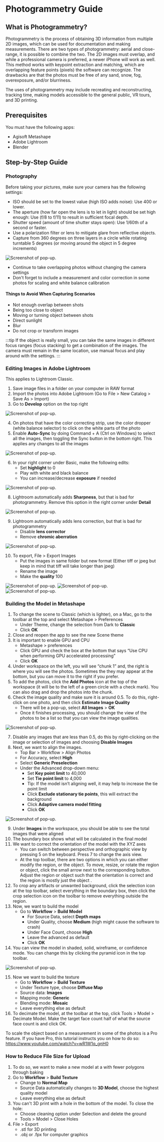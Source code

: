 # Photogrammetry Guide

## What is Photogrammetry?

Photogrammetry is the process of obtaining 3D information from multiple 2D images, which can be used for documentation and making measurements. There are two types of photogrammetry: aerial and close-range, it is possible to combine the two. The 2D images must overlap, and while a professional camera is preferred, a newer iPhone will work as well. This method works with keypoint extraction and matching, which are overlapping feature points (pixels) the software can recognize. The drawbacks are that the photos must be free of any sand, snow, fog, overexposure, and/or blurriness.

The uses of photogrammetry may include recreating and reconstructing, tracking time, making models accessible to the general public, VR tours, and 3D printing.

## Prerequisites

You must have the following apps:
- Agisoft Metashape
- Adobe Lightroom 
- Blender


## Step-by-Step Guide

### Photography

Before taking your pictures, make sure your camera has the following settings:
- ISO should be set to the lowest value (high ISO adds noise): Use 400 or lower. 
- The aperture (how far open the lens is to let in light) should be set high enough: Use (f/8 to f/11) to result in sufficient focal depth. 
- Shutter speed (amount of time shutter stays open): Use 1/60th of a second or faster. 
- Use a polarization filter or lens to mitigate glare from reflective objects. 
- Capture from 360 degrees on  three layers in a circle while rotating turntable 5 degrees (or moving around the object in 5 degree increments)

![Screenshot of pop-up.](32.png)

- Continue to take overlapping photos without changing the camera settings
- Don't forget to include a measurement and color correction in some photos for scaling and white balance calibration 

#### Things to Avoid When Capturing Scenarios
- Not enough overlap between shots
- Being too close to object 
- Moving or turning object between shots
- Direct sunlight
- Blur 
- Do not crop or transform images 

:::tip
If the object is really small, you can take the same images in different focus ranges (focus stacking) to get a combination of the images. The camera must remain in the same location, use manual focus and play around with the settings. 
:::

### Editing Images in Adobe Lightroom

This applies to Lightroom Classic.
1. Save image files in a folder on your computer in RAW format
2. Import the photos into Adobe Lightroom (Go to File > New Catalog > Save As > Import)
3. Go to **Develop** option on the top right 

![Screenshot of pop-up.](50.png)

4. On photos that have the color correcting strip, use the color dropper (white balance selector) to click on the white parts of the photo
5. Enable **Auto-Sync** by doing Command + A (Ctrl on Windows) to select all the images, then toggling the Sync button in the bottom right. This applies any changes to all the images 

![Screenshot of pop-up.](51.png)

6. In your right corner under Basic, make the following edits: 
    - Set **highlight** to 0
    - Play with white and black balance
    - You can increase/decrease **exposure** if needed 

![Screenshot of pop-up.](52.png)

8. Lightroom automatically adds **Sharpness**, but that is bad for photogrammetry. Remove this option in the right corner under **Detail**

![Screenshot of pop-up.](53.png)

9. Lightroom automatically adds lens correction, but that is bad for photogrammetry
    - Disable **lens corrector** 
    - Remove **chromic aberration**

![Screenshot of pop-up.](54.png)

10. To export, File > Export Images
    - Put the images in same folder but new format (Either tiff or jpeg but keep in mind that tiff will take longer than jpeg) 
    - Rename the image 
    - Make the **quality** 100

![Screenshot of pop-up.](55.png)
![Screenshot of pop-up.](56.png)
![Screenshot of pop-up.](57.png)

### Building the Model in Metashape

1. To change the scene to Classic (which is lighter), on a Mac, go to the toolbar at the top and select Metashape > Preferences 
    - Under Theme, change the selection from Dark to **Classic**
    - Click **OK**
2. Close and reopen the app to see the new Scene theme
3. It is important to enable GPU and CPU
    - Metashape > preferences
    - Click GPU and check the box at the bottom that says “Use CPU when performing GPU accelerated processing”
    - Click **OK** 
4. Under workspace on the left, you will see “chunk 1” and, the right is where you will see the photos. Sometimes the they may appear at the bottom, but you can move it to the right if you prefer.
5. To add the photos, click the **Add Photos** icon at the top of the workspace (it will be to the left of a green circle with a check mark). You can also drag and drop the photos into the chunk.
6. Check the image quality and make sure it is around 0.5. To do this, right-click on one photo, and then click **Estimate Image Quality**
    - There will be a pop-up, select **All Images** > **OK**
    - Once it finishes processing, you should change the view of the photos to be a list so that you can view the image qualities. 

![Screenshot of pop-up.](34.png)

7. Disable any images that are less than 0.5, do this by right-clicking on the image or selection of images and choosing **Disable Images**
8. Next, we want to align the images.
    - Top Bar > Workflow > Align Photos
    - For Accuracy, select **High**
    - Select **Generic Preselection**
    - Under the Advanced drop-down menu:
        - Set **Key point limit** to 40,000
        - Set **Tie point limit** to 4,000
        - Tip: If the model isn’t aligning well, it may help to increase the tie point limit
        - Click **Exclude stationary tie points**, this will extract the background
        - Click **Adaptive camera model fitting**
        - Click **OK**

![Screenshot of pop-up.](35.png)

9. Under **Images** in the workspace, you should be able to see the total images that were aligned 
10. The boundary box shows what will be calculated in the final model 
11. We want to correct the orientation of the model with the XYZ axes 
    - You can switch between perspective and orthographic view by pressing 5 on the keyboard. Press 7 to change the axis view.
    - At the top toolbar, there are two options in which you can either modify the region, or the object. To move, resize, or rotate the region or object, click the small arrow next to the corresponding button. Adjust the region or object such that the orientation is correct and the region is mostly just the object .
12. To crop any artifacts or unwanted background, click the selection icon at the top toolbar, select everything in the boundary box, then click the crop selection icon on the toolbar to remove everything outside the region.
13. Now, we want to build the model
    - Go to **Workflow** > **Build Model**
        - For Source Data, select **Depth maps**
        - Under Quality, choose **Medium** (high might cause the software to crash)
        - Under Face Count, choose **High**
        - Leave the advanced as default 
        - Click **OK**
14. You can view the model in shaded, solid, wireframe, or confidence mode. You can change this by clicking the pyramid icon in the top toolbar. 

![Screenshot of pop-up.](36.png)

15. Now we want to build the texture 
    - Go to **Workflow** > **Build Texture**
    - Under Texture type, choose **Diffuse Map**
    - Source data: **Images**
    - Mapping mode: **Generic**
    - Blending mode: **Mosaic**
    - Leave everything else as default
16. To decimate the model, at the toolbar at the top, click Tools > Model > Decimate Model. Make the target face count half of what the source face count is and click OK.

To scale the object based on a measurement in some of the photos is a Pro feature. If you have Pro, this tutorial instructs you on how to do so: https://www.youtube.com/watch?v=wR1W1q_gnH0

### How to Reduce File Size for Upload
1. To do so, we want to make a new model at a with fewer polygons through baking 
2. Go to **Workflow** > **Build Texture**
    - Change to **Normal Map**
    - Source Data automatically changes to **3D Model**, choose the highest quality model
    - Leave everything else as default
3. You can't 3D print with a hole in the bottom of the model. To close the hole: 
    - Choose cleaning option under Selection and delete the ground
    - Tools > Model > Close Holes
4. File > Export
    - .stl for 3D printing
    - .obj or .fpx for computer graphics








